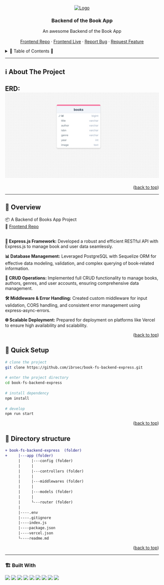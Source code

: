 <a name="readme-top"></a>
 
 
<!-- PROJECT LOGO -->
<br />
<div align="center">
   
  <a href="https://github.com/ibrsec/book-fs-backend-express">
    <img src="https://encrypted-tbn0.gstatic.com/images?q=tbn:ANd9GcReZDNfUZW8YD3MKO8UbBHdGkWCblLjSi1d6g&s" alt="Logo" width="250"   >
  </a> 

  <h3 align="center">Backend of the Book App</h3>

  <p align="center"> 
    An awesome Backend of the Book App
    <!-- <a href="https://github.com/ibrsec/stock-app"><strong>Explore the docs »</strong></a> -->
    <br />
    <br />  
    <a href="https://github.com/ibrsec/book-fs-frontend-react">Frontend Repo</a>
    ·
    <a href="https://book-fs-frontend-react.vercel.app/">Frontend Live</a>
    ·
    <a href="https://github.com/ibrsec/book-fs-backend-express/issues">Report Bug</a>
    ·
    <a href="https://github.com/ibrsec/book-fs-backend-express/issues">Request Feature</a>
  </p>
</div>



<!-- TABLE OF CONTENTS -->
<details>
  <summary>📎 Table of Contents 📎 </summary>
  <ol>
    <li><a href="#about-the-project">About The Project</a></li>
     <!-- <li><a href="#figma">Figma</a></li> -->
     <li><a href="#overview">Overview</a></li>
     <li><a href="#quick-setup">Quick Setup</a></li>
     <li><a href="#directory-structure">Directory structure</a></li>
     <li><a href="#built-with">Built With</a></li>
    <!-- <li>
      <a href="#getting-started">Getting Started</a>
      <ul>
        <li><a href="#prerequisites">Prerequisites</a></li>
        <li><a href="#installation">Installation</a></li>
      </ul>
    </li>
    <li><a href="#usage">Usage</a></li>
    <li><a href="#roadmap">Roadmap</a></li>
    <li><a href="#contributing">Contributing</a></li>
    <li><a href="#license">License</a></li>
    <li><a href="#contact">Contact</a></li>
    <li><a href="#acknowledgments">Acknowledgments</a></li> -->

    
  </ol>
</details>





---

<!-- ABOUT THE PROJECT -->
<a name="about-the-project"></a>
## ℹ️ About The Project

<b>ERD:</b>
[![stock-app-erd](./booksErd.png)](https://book-fs-frontend-react.vercel.app/)
---




<p align="right">(<a href="#readme-top">back to top</a>)</p>


---

<!-- ## Figma 

<a href="https://www.figma.com/file/ePyCHKsx2ODB32uLgyUEEd/bootstrap-home-page?type=design&node-id=0%3A1&mode=design&t=edDzadCB9Ev5FS1a-1">Figma Link</a>  

  <p align="right">(<a href="#readme-top">back to top</a>)</p>




--- -->
<a name="overview"></a>
## 👀 Overview

📦 A Backend of Books App Project</br>
🏀 [Frontend Repo](https://github.com/ibrsec/book-fs-frontend-react) </br></br>


<b>🎯 Express.js Framework:</b> Developed a robust and efficient RESTful API with Express.js to manage book and user data seamlessly.

<b>📊 Database Management:</b> Leveraged PostgreSQL with Sequelize ORM for effective data modeling, validation, and complex querying of book-related information.

<b>🔄 CRUD Operations:</b> Implemented full CRUD functionality to manage books, authors, genres, and user accounts, ensuring comprehensive data management.

<b>🛠 Middleware & Error Handling:</b> Created custom middleware for input validation, CORS handling, and consistent error management using express-async-errors.

<b>🌐 Scalable Deployment:</b> Prepared for deployment on platforms like Vercel to ensure high availability and scalability.

<p align="right">(<a href="#readme-top">back to top</a>)</p>


<a name="quick-setup"></a>
## 🛫 Quick Setup

```sh
# clone the project
git clone https://github.com/ibrsec/book-fs-backend-express.git

# enter the project directory
cd book-fs-backend-express

# install dependency
npm install 

# develop
npm run start 

```

<p align="right">(<a href="#readme-top">back to top</a>)</p>


<!-- ## 🐞 Debug

![stock-app.gif](/stock-app.gif) -->








<a name="directory-structure"></a>
## 📂 Directory structure 

```diff
+ book-fs-backend-express  (folder)     
+     |---app (folder) 
      |     |---config (folder)       
      |     |           
      |     |---controllers (folder) 
      |     |    
      |     |---middlewares (folder) 
      |     |          
      |     |---models (folder)           
      |     |          
      |     └---router (folder)  
      |      
      |----.env
      |----.gitignore
      |----index.js 
      |----package.json  
      |----vercel.json
      └----readme.md 
```

<p align="right">(<a href="#readme-top">back to top</a>)</p>

---

<a name="built-with"></a>
### 🏗️ Built With


<!-- https://dev.to/envoy_/150-badges-for-github-pnk  search skills-->

 
 <img src="https://img.shields.io/badge/JavaScript-F7DF1E?style=for-the-badge&logo=javascript&logoColor=black">  
 <img src="https://img.shields.io/badge/Node.js-43853D?style=for-the-badge&logo=node.js&logoColor=white"> 
 <img src="https://img.shields.io/badge/Express.js-404D59?style=for-the-badge"> 
 <img src="https://img.shields.io/badge/postgresql-4EA94B?style=for-the-badge&logo=postgresql&logoColor=white"> 
 <img src="https://img.shields.io/badge/sequelize-4EA94B?style=for-the-badge&logo=sequelize&logoColor=white"> 
 <!-- <img src="https://img.shields.io/badge/json%20web%20tokens-323330?style=for-the-badge&logo=json-web-tokens&logoColor=pink">  -->
 <!-- <img src="https://img.shields.io/badge/jwt%20token-323330?style=for-the-badge&logo=json-web-tokens&logoColor=pink">  -->
  

 <!-- <img src="https://img.shields.io/badge/Morgan-000000?style=for-the-badge&logo=morgan&logoColor=white">  -->
 <img src="https://img.shields.io/badge/Express%20async%20errors-000000?style=for-the-badge&logo=express-async-errors&logoColor=white"> 
 <img src="https://img.shields.io/badge/dotenv-000000?style=for-the-badge&logo=dotenv&logoColor=white"> 
 <img src="https://img.shields.io/badge/cors-000000?style=for-the-badge&logo=cors&logoColor=white"> 
 

 <img src="https://img.shields.io/badge/Vercel-000000?style=for-the-badge&logo=vercel&logoColor=white"> 

